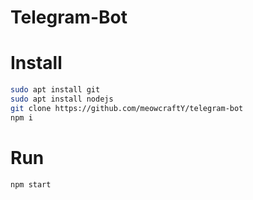 # Telegram-Bot

# Install
```bash
sudo apt install git
sudo apt install nodejs
git clone https://github.com/meowcraftY/telegram-bot
npm i
```

# Run
```bash
npm start
```
